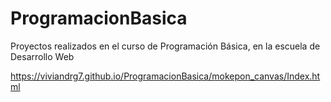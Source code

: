 # ProgramacionBasica
Proyectos realizados en el curso de Programación Básica, en la escuela de Desarrollo Web


https://viviandrg7.github.io/ProgramacionBasica/mokepon_canvas/Index.html
